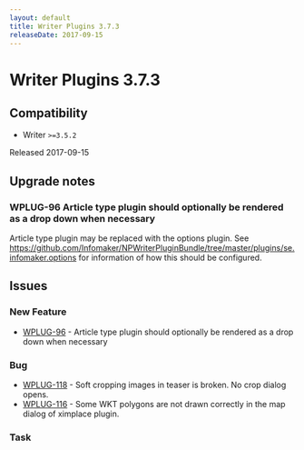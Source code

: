 ```yaml
---
layout: default
title: Writer Plugins 3.7.3
releaseDate: 2017-09-15
---
```

<div class="jumbotron">
    <h1>Writer Plugins 3.7.3</h1>    
    <h2>Compatibility</h2>
    <ul>
        <li>Writer <code>>=3.5.2</code></li>
    </ul>
</div>

Released 2017-09-15



## Upgrade notes  
    
### WPLUG-96 Article type plugin should optionally be rendered as a drop down when necessary 
Article type plugin may be replaced with the options plugin. See https://github.com/Infomaker/NPWriterPluginBundle/tree/master/plugins/se.infomaker.options for information of how this should be configured.             



## Issues  


### New Feature 

 * [WPLUG-96](https://jira.infomaker.se/browse/WPLUG-96) - Article type plugin should optionally be rendered as a drop down when necessary 


### Bug 

 * [WPLUG-118](https://jira.infomaker.se/browse/WPLUG-118) - Soft cropping images in teaser is broken. No crop dialog opens. 
 * [WPLUG-116](https://jira.infomaker.se/browse/WPLUG-116) - Some WKT polygons are not drawn correctly in the map dialog of ximplace plugin. 


### Task 



